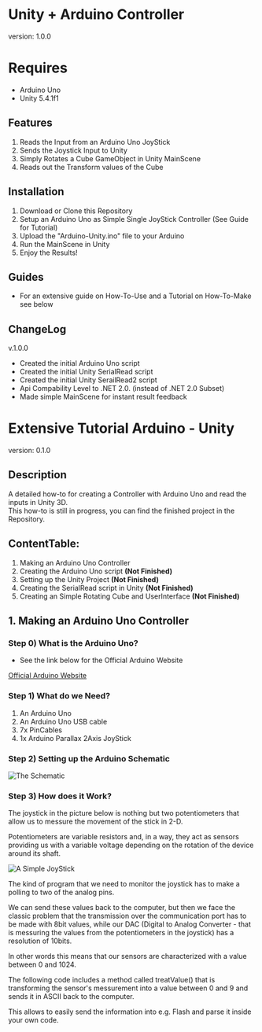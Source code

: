 # Unity + Arduino Controller
version: 1.0.0  

  
# Requires
+ Arduino Uno  
+ Unity 5.4.1f1  
  
  
## Features
1. Reads the Input from an Arduino Uno JoyStick
2. Sends the Joystick Input to Unity
3. Simply Rotates a Cube GameObject in Unity MainScene
4. Reads out the Transform values of the Cube
  
  
## Installation
1. Download or Clone this Repository
2. Setup an Arduino Uno as Simple Single JoyStick Controller (See Guide for Tutorial)
3. Upload the "Arduino-Unity.ino" file to your Arduino
4. Run the MainScene in Unity
5. Enjoy the Results!
  
  
## Guides
+ For an extensive guide on How-To-Use and a Tutorial on How-To-Make see below

  
## ChangeLog
v.1.0.0
+ Created the initial Arduino Uno script
+ Created the initial Unity SerialRead script
+ Created the initial Unity SerailRead2 script
+ Api Compability Level to .NET 2.0. (instead of .NET 2.0 Subset)
+ Made simple MainScene for instant result feedback

  
# Extensive Tutorial Arduino - Unity
version: 0.1.0

## Description
A detailed how-to for creating a Controller with Arduino Uno and read the inputs in Unity 3D.  
This how-to is still in progress, you can find the finished project in the Repository.  

## ContentTable:
1. Making an Arduino Uno Controller
2. Creating the Arduino Uno script **(Not Finished)**
3. Setting up the Unity Project **(Not Finished)**
4. Creating the SerialRead script in Unity **(Not Finished)**
5. Creating an Simple Rotating Cube and UserInterface **(Not Finished)**

## 1. Making an Arduino Uno Controller
### Step 0) What is the Arduino Uno?
+ See the link below for the Official Arduino Website

[Official Arduino Website](https://www.arduino.cc/en/Main/ArduinoBoardUno "Visit the Official Website")

### Step 1) What do we Need?
1. An Arduino Uno
2. An Arduino Uno USB cable
3. 7x PinCables
4. 1x Arduino Parallax 2Axis JoyStick

### Step 2) Setting up the Arduino Schematic
![The Schematic](https://www.arduino.cc/en/uploads/Tutorial/joy_sch_480.jpg "Official Ardiono Schematic")

### Step 3) How does it Work?
The joystick in the picture below is nothing but two potentiometers that allow us to messure the movement of the stick in 2-D.

Potentiometers are variable resistors and, in a way, they act as sensors providing us with a variable voltage depending on the rotation of the device around its shaft.

![A Simple JoyStick](https://www.arduino.cc/en/uploads/Tutorial/joy_pic_480.jpg "A Simple JoyStick Example")

The kind of program that we need to monitor the joystick has to make a polling to two of the analog pins. 

We can send these values back to the computer, but then we face the classic problem that the transmission over the communication port has to be made with 8bit values, while our DAC (Digital to Analog Converter - that is messuring the values from the potentiometers in the joystick) has a resolution of 10bits.

In other words this means that our sensors are characterized with a value between 0 and 1024.

The following code includes a method called treatValue() that is transforming the sensor's messurement into a value between 0 and 9 and sends it in ASCII back to the computer.

This allows to easily send the information into e.g. Flash and parse it inside your own code. 

<!--

### Step 4) Colored Schematic
![]()


## 2. Creating the Arduino Uno script
### Step 1) Choosing an Arduino Uno ".INO file" Editor
We need an Arduino Uno Compiler to create and test your software
For this project in used [CodeBender Site](https://CodeBender.cc/ "CodeBender")

### Step 2)
### Step 3)
### Step 4)
### Step 5)
### Step 6)
### Step 7)
### Step 8)
### Step 9)

## 3. Setting up the Unity Project
### Step 1)
### Step 2)
### Step 3)
### Step 4)
### Step 5)
### Step 6)
### Step 7)
### Step 8)
### Step 9)

## 4. Creating the SerialRead script in Unity
### Step 1)
### Step 2)
### Step 3)
### Step 4)
### Step 5)
### Step 6)
### Step 7)
### Step 8)
### Step 9)

## 5. Creating an Simple Rotating Cube and UserInterface
### Step 1)
### Step 2)
### Step 3)
### Step 4)
### Step 5)
### Step 6)
### Step 7)
### Step 8)
### Step 9)
-->
